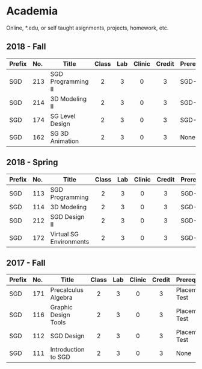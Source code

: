 # Academia
Online, *.edu, or self taught asignments, projects, homework, etc.

## 2018 - Fall
| Prefix | No. | Title | Class | Lab | Clinic | Credit | Prerequisites |
|:-------|:----|-------|:-----:|:---:|:------:|:------:|:--------------|
| SGD | 213 | SGD Programming II | 2 | 3 | 0 | 3 | SGD-113 |
| SGD | 214 | 3D Modeling II     | 2 | 3 | 0 | 3 | SGD-114 |
| SGD | 174 | SG Level Design    | 2 | 3 | 0 | 3 | SGD-112 |
| SGD | 162 | SG 3D Animation    | 2 | 3 | 0 | 3 | None |


## 2018 - Spring
| Prefix | No. | Title | Class | Lab | Clinic | Credit | Prerequisites |
|:-------|:----|-------|:-----:|:---:|:------:|:------:|:--------------|
| SGD | 113 | SGD Programming         | 2 | 3 | 0 | 3 | SGD-113 |
| SGD | 114 | 3D Modeling             | 2 | 3 | 0 | 3 | SGD-113 |
| SGD | 212 | SGD Design II           | 2 | 3 | 0 | 3 | SGD-113 |
| SGD | 172 | Virtual SG Environments | 2 | 3 | 0 | 3 | SGD-113 |


## 2017 - Fall
| Prefix | No. | Title | Class | Lab | Clinic | Credit | Prerequisites |
|:-------|:----|-------|:-----:|:---:|:------:|:------:|:--------------|
| SGD | 171 | Precalculus Algebra  | 2 | 3 | 0 | 3 | Placement Test |
| SGD | 116 | Graphic Design Tools | 2 | 3 | 0 | 3 | Placement Test |
| SGD | 112 | SGD Design           | 2 | 3 | 0 | 3 | Placement Test |
| SGD | 111 | Introduction to SGD  | 2 | 3 | 0 | 3 | None |

